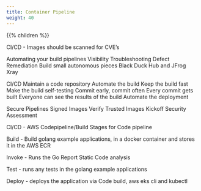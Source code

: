 ```yaml
---
title: Container Pipeline
weight: 40
---
```


{{% children  %}}

CI/CD - Images should be scanned for CVE’s

Automating your build pipelines
Visibility
Troubleshooting
Defect Remediation
Build small autonomous pieces
Black Duck Hub and JFrog Xray

CI/CD
Maintain a code repository
Automate the build
Keep the build fast
Make the build self-testing
Commit early, commit often
Every commit gets built
Everyone can see the results of the build
Automate the deployment

Secure Pipelines
Signed Images
Verify Trusted Images
Kickoff Security Assessment


CI/CD - AWS Codepipeline/Build
Stages for Code pipeline

Build - Build golang example applications, in a docker container and stores it in the AWS ECR

Invoke - Runs the Go Report Static Code analysis

Test - runs any tests in the golang example applications

Deploy - deploys the application via Code build, aws eks cli and kubectl
